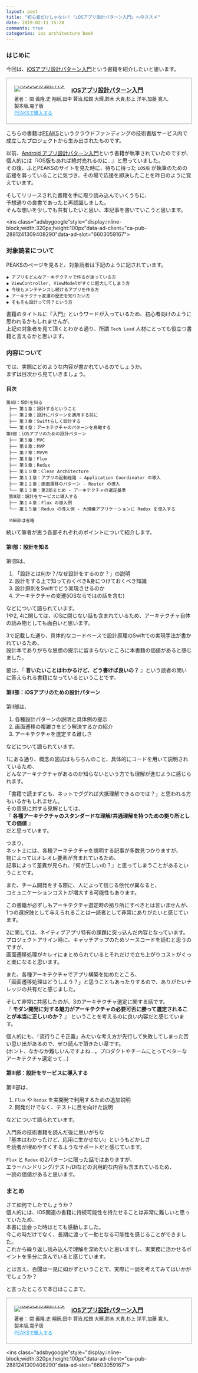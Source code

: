 ```yaml
---
layout: post
title: "初心者だけしゃない！『iOSアプリ設計パターン入門』へのススメ"
date: 2019-02-11 15:28
comments: true
categories: ios architecture book
---
```


### はじめに
今回は、[iOSアプリ設計パターン入門](https://peaks.cc/iOS_architecture)という書籍を紹介したいと思います。  

<div class="peaks_widget" style="overflow:hidden; padding:20px; border:2px solid #ccc;"><div class="peaks_widget__image" style="float:left; margin-right:15px; line-height:0;"><a target="_blank" id="purchase" href="https://peaks.cc/grand_big/iOS_architecture"><img alt="iOSアプリ設計パターン入門" style="border:none; max-width:140px;" src="https://s3-ap-northeast-1.amazonaws.com/peaks-images/ios_architecture_project_cover_alpha.png"></a></div><div class="peaks_widget__info"><p style="margin:0 0 3px 0; font-size:110%; font-weight:bold;"><a target="_blank" id="purchase" href="http://peaks.cc/grand_big/iOS_architecture">iOSアプリ設計パターン入門</a></p><ul style="margin:0; padding:0;">
<li style="font-size:90%; list-style:none;"><span>著者：</span>
<span>関 義隆,</span><span>史 翔新,</span><span>田中 賢治,</span><span>松館 大輝,</span><span>鈴木 大貴,</span><span>杉上 洋平,</span><span>加藤 寛人,</span></li>
<li style="font-size:90%; list-style:none;">製本版,電子版</li>
<li style="font-size:90%; list-style:none;"><a target="_blank" id="purchase" style="text-decoration:underline; color:#1DA1F2;" href="http://peaks.cc/grand_big/iOS_architecture">PEAKSで購入する</a></li></ul></div></div>  


こちらの書籍は[PEAKS](https://peaks.cc/)というクラウドファンディングの技術書版サービス内で成立したプロジェクトから生み出されたものです。  

以前、[Android アプリ設計パターン入門](https://peaks.cc/books/architecture_patterns)という書籍が執筆されていたのですが、  
個人的には『iOS版もあれば絶対売れるのに...』と思っていました。  
その後、ふとPEAKSのサイトを見た時に、待ちに待った `iOS版` が執筆のための応援を募っていることに気づき、その場で応援を即決したことを昨日のように覚えています。  

そしてリリースされた書籍を手に取り読み込んでいくうちに、  
予想通りの良書であったと再認識しました。  
そんな想いを少しでも共有したいと思い、本記事を書いていこうと思います。  

<script async src="//pagead2.googlesyndication.com/pagead/js/adsbygoogle.js"></script>
<ins class="adsbygoogle"style="display:inline-block;width:320px;height:100px"data-ad-client="ca-pub-2881241309408290"data-ad-slot="6603059167"></ins>
<script>
(adsbygoogle = window.adsbygoogle || []).push({});
</script>

<!-- more -->

### 対象読者について
PEAKSのページを見ると、対象読者は下記のように記されています。  

```
◆ アプリをどんなアーキテクチャで作るか迷っている方
◆ ViewController, ViewModelがすぐに肥大してしまう方
◆ 今後もメンテナンスし続けるアプリを作る方
◆ アーキテクチャ変遷の歴史を知りたい方
◆ そもそも設計って何？という方
```

書籍のタイトルに『入門』というワードが入っているため、初心者向けのように思われるかもしれませんが、  
上記の対象者を見て頂くとわかる通り、所謂 `Tech Lead` 人材にとっても役立つ書籍と言えるかと思います。  

### 内容について
では、実際にどのような内容が書かれているのでしょうか。  
まずは目次から見ていきましょう。  

#### 目次

```
第Ⅰ部：設計を知る
 ├── 第１章：設計するということ
 ├── 第２章：設計にパターンを適用する前に
 ├── 第３章：Swiftらしく設計する
 └── 第４章：アーキテクチャのパターンを鳥瞰する
第Ⅱ部：iOSアプリのための設計パターン
 ├── 第５章：MVC
 ├── 第６章：MVP
 ├── 第７章：MVVM
 ├── 第８章：Flux
 ├── 第９章：Redux
 ├── 第１０章：Clean Architecture
 ├── 第１１章：アプリの起動経路 - Application Coordinator の導入
 ├── 第１２章：画面遷移のパターン - Router の導入
 └── 第１３章：第2部まとめ - アーキテクチャの選定基準
 第Ⅲ部：設計をサービスに導入する
 ├── 第１４章：Flux の導入例
 └── 第１５章：Redux の導入例 - 大規模アプリケーションに Redux を導入する

 ※細部は省略
```

続いて筆者が思う各部それぞれのポイントについて紹介します。  

#### 第Ⅰ部：設計を知る
第Ⅰ部は、  

1. 「設計とは何か？/なぜ設計をするのか？」の説明  
2. 設計をする上で知っておくべき&身につけておくべき知識  
3. 設計原則をSwiftでどう実現させるのか  
4. アーキテクチャの変遷(iOSならではの話を含む)  

などについて語られています。  
1や2, 4に関しては、iOSに閉じない話も含まれているため、アーキテクチャ自体の読み物としても面白いと思います。  

3で記載した通り、具体的なコードベースで設計原理のSwiftでの実現手法が書かれているため、  
設計本でありがちな思想の提示に留まらないところに本書籍の価値があると感じました。  

要は、『 **言いたいことはわかるけど、どう書けば良いの？** 』という読者の問いに答えられる書籍になっているということです。  

#### 第Ⅱ部：iOSアプリのための設計パターン
第Ⅱ部は、  

1. 各種設計パターンの説明と具体例の提示  
2. 画面遷移の複雑さをどう解決するかの紹介  
3. アーキテクチャを選定する難しさ  

などについて語られています。  

1にある通り、概念の図式はもちろんのこと、具体的にコードを用いて説明されているため、  
どんなアーキテクチャがあるのか知らないという方でも理解が進むように感じられます。  

「書籍で読まずとも、ネットでググれば大抵理解できるのでは？」と思われる方もいるかもしれません。  
その意見に対する見解としては、  
『 **各種アーキテクチャのスタンダードな理解/共通理解を持つための拠り所としての価値** 』  
だと思っています。  

つまり、  
ネット上には、各種アーキテクチャを説明する記事が多数見つかりますが、  
物によってはオレオレ要素が含まれているため、  
記事によって差異が見られ、『何が正しいの？』と思ってしまうことがあるということです。  

また、チーム開発をする際に、人によって信じる依代が異なると、  
コミュニケーションコストが増大する可能性もあります。  

この書籍が必ずしもアーキテクチャ選定時の拠り所にすべきとは言いませんが、  
1つの選択肢として与えられることは一読者として非常にありがたいと感じています。  

2に関しては、ネイティブアプリ特有の課題に突っ込んだ内容となっています。  
プロジェクトアサイン時に、キャッチアップのためソースコードを読むと思うのですが、  
画面遷移処理がキレイにまとめられているとそれだけで立ち上がりコストがぐっと楽になると思います。  

また、各種アーキテクチャでアプリ構築を始めたところ、  
「画面遷移処理はどうしよう？」と思うこともあったりするので、ありがたいナレッジの共有だと感じました。  

そして非常に共感したのが、3のアーキテクチャ選定に関する話です。  
『 **モダン開発に対する魅力がアーキテクチャの必要可否に勝って選定されることが本当に正しいのか？** 』
ということを考えるのに良い内容だと感じています。  

個人的にも、「流行りこそ正義」みたいな考え方が先行して失敗してしまった苦い思い出があるので、ぜひ読んで頂きたい章です。  
(ホント、なかなか難しいんですよね...。プロダクトやチームにとってベターなアーキテクチャ選定って...)  

#### 第Ⅲ部：設計をサービスに導入する
第Ⅲ部は、  

1. `Flux` や `Redux` を実開発で利用するための追加説明  
2. 開発だけでなく、テストに目を向けた説明  

などについて語られています。  

入門系の技術書籍を読んだ後に思いがちな  
『基本はわかったけど、応用に生かせない』というもどかしさ  
を読者が埋めやすくするようなサポートだと感じています。  

`Flux` と `Redux` の2パターンに限った話ではありますが、  
エラーハンドリング/テスト/DIなどの汎用的な内容も含まれているため、  
一読の価値があると思います。  

### まとめ
さて如何でしたでしょうか？  
個人的には、iOS関連の書籍に持続可能性を持たせることは非常に難しいと思っていたため、  
本書に出会った時はとても感動しました。  
今この時だけでなく、長期に渡って一助となる可能性を感じることができました。  
これから繰り返し読み込んで理解を深めたいと思いますし、実業務に活かせるポイントを多分に含んでいると感じています。  

とは言え、百聞は一見に如かずということで、実際に一読を考えてみてはいかがでしょうか？  

と言ったところで本日はここまで。  

<div class="peaks_widget" style="overflow:hidden; padding:20px; border:2px solid #ccc;"><div class="peaks_widget__image" style="float:left; margin-right:15px; line-height:0;"><a target="_blank" id="purchase" href="https://peaks.cc/grand_big/iOS_architecture"><img alt="iOSアプリ設計パターン入門" style="border:none; max-width:140px;" src="https://s3-ap-northeast-1.amazonaws.com/peaks-images/ios_architecture_project_cover_alpha.png"></a></div><div class="peaks_widget__info"><p style="margin:0 0 3px 0; font-size:110%; font-weight:bold;"><a target="_blank" id="purchase" href="http://peaks.cc/grand_big/iOS_architecture">iOSアプリ設計パターン入門</a></p><ul style="margin:0; padding:0;">
<li style="font-size:90%; list-style:none;"><span>著者：</span>
<span>関 義隆,</span><span>史 翔新,</span><span>田中 賢治,</span><span>松館 大輝,</span><span>鈴木 大貴,</span><span>杉上 洋平,</span><span>加藤 寛人,</span></li>
<li style="font-size:90%; list-style:none;">製本版,電子版</li>
<li style="font-size:90%; list-style:none;"><a target="_blank" id="purchase" style="text-decoration:underline; color:#1DA1F2;" href="http://peaks.cc/grand_big/iOS_architecture">PEAKSで購入する</a></li></ul></div></div>  

<script async src="//pagead2.googlesyndication.com/pagead/js/adsbygoogle.js"></script>
<ins class="adsbygoogle"style="display:inline-block;width:320px;height:100px"data-ad-client="ca-pub-2881241309408290"data-ad-slot="6603059167"></ins>
<script>
(adsbygoogle = window.adsbygoogle || []).push({});
</script>
